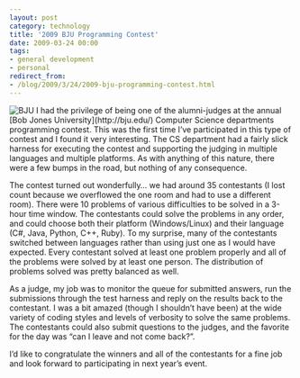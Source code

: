 ```yaml
---
layout: post
category: technology
title: '2009 BJU Programming Contest'
date: 2009-03-24 00:00
tags:
- general development
- personal
redirect_from:
- /blog/2009/3/24/2009-bju-programming-contest.html
---
```

<img alt='BJU' src='/images/bju_logo_281876EA.jpg' class='blogimage img-responsive'>
I had the privilege of being one of the alumni-judges at the annual 
[Bob Jones University](http://bju.edu/) Computer Science departments programming 
contest. This was the first time I’ve participated in this type of contest and I 
found it very interesting. The CS department had a fairly slick harness for 
executing the contest and supporting the judging in multiple languages and 
multiple platforms. As with anything of this nature, there were a few bumps in 
the road, but nothing of any consequence.

The contest turned out wonderfully… we  had around 35 contestants (I lost count 
because we overflowed the one room and had to use a different room). There were 
10 problems of various difficulties to be solved in a 3-hour time window. The 
contestants could solve the problems in any order, and could choose both their 
platform (Windows/Linux) and their language (C#, Java, Python, C++, Ruby). To my 
surprise, many of the contestants switched between languages rather than using 
just one as I would have expected. Every contestant solved at least one problem 
properly and all of the problems were solved by at least one person. The 
distribution of problems solved was pretty balanced as well.

As a judge, my job was to monitor the queue for submitted answers, run the 
submissions through the test harness and reply on the results back to the 
contestant. I was a bit amazed (though I shouldn’t have been) at the wide 
variety of coding styles and levels of verbosity to solve the same problems. The 
contestants could also submit questions to the judges, and the favorite for the 
day was “can I leave and not come back?”.

I’d like to congratulate the winners and all of the contestants for a fine job 
and look forward to participating in next year’s event.
